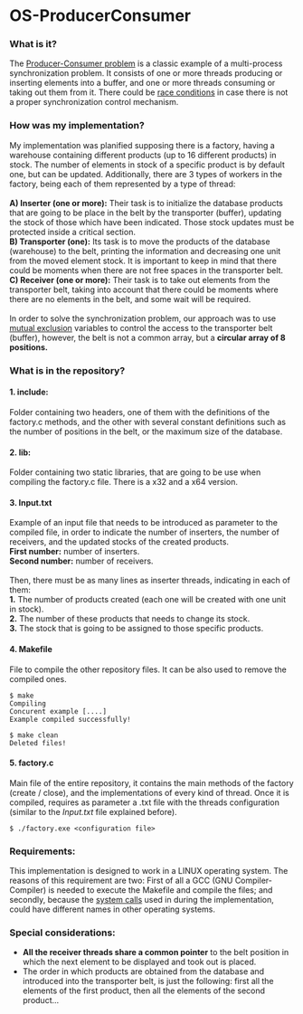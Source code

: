 # OS-ProducerConsumer

### What is it?

The <a href="https://en.wikipedia.org/wiki/Producer–consumer_problem">Producer-Consumer problem</a> is a classic example of a multi-process synchronization problem. It consists of one or more threads producing or inserting elements into a buffer, and one or more threads consuming or taking out them from it. There could be <a href="https://en.wikipedia.org/wiki/Race_condition">race conditions</a> in case there is not a proper synchronization control mechanism.

### How was my implementation?

My implementation was planified supposing there is a factory, having a warehouse containing different products (up to 16 different products) in stock. The number of elements in stock of a specific product is by default one, but can be updated. Additionally, there are 3 types of workers in the factory, being each of them represented by a type of thread:<br>
<br>
<b>A) Inserter (one or more):</b> Their task is to initialize the database products that are going to be place in the belt by the transporter (buffer), updating the stock of those which have been indicated. Those stock updates must be protected inside a critical section.
<br>
<b>B) Transporter (one):</b> Its task is to move the products of the database (warehouse) to the belt, printing the information and decreasing one unit from the moved element stock. It is important to keep in mind that there could be moments when there are not free spaces in the transporter belt.
<br>
<b>C) Receiver (one or more):</b> Their task is to take out elements from the transporter belt, taking into account that there could be moments where there are no elements in the belt, and some wait will be required.<br>
<br>
In order to solve the synchronization problem, our approach was to use <a href="https://en.wikipedia.org/wiki/Mutual_exclusion">mutual exclusion</a> variables to control the access to the transporter belt (buffer), however, the belt is not a common array, but a <b>circular array of 8 positions.</b>

### What is in the repository?

#### 1. include:
Folder containing two headers, one of them with the definitions of the factory.c methods, and the other with several constant definitions such as the number of positions in the belt, or the maximum size of the database.

#### 2. lib:
Folder containing two static libraries, that are going to be use when compiling the factory.c file. There is a x32 and a x64 version.

#### 3. Input.txt
Example of an input file that needs to be introduced as parameter to the compiled file, in order to indicate the number of inserters, the number of receivers, and the updated stocks of the created products.
<br>
<b>First number:</b> number of inserters.
<br>
<b>Second number:</b> number of receivers.<br>
<br>
Then, there must be as many lines as inserter threads, indicating in each of them:
<br>
<b>1.</b> The number of products created (each one will be created with one unit in stock).<br>
<b>2.</b> The number of these products that needs to change its stock.<br>
<b>3.</b> The stock that is going to be assigned to those specific products.

#### 4. Makefile
File to compile the other repository files. It can be also used to remove the compiled ones.

```shell
$ make
Compiling
Concurent example [....]
Example compiled successfully!
```

```shell
$ make clean
Deleted files!
```

#### 5. factory.c
Main file of the entire repository, it contains the main methods of the factory (create / close), and the implementations of every kind of thread. Once it is compiled, requires as parameter a .txt file with the threads configuration (similar to the <i>Input.txt</i> file explained before).

```shell
$ ./factory.exe <configuration file>
```

### Requirements:

This implementation is designed to work in a LINUX operating system. The reasons of this requirement are two: First of all a GCC (GNU Compiler-Compiler) is needed to execute the Makefile and compile the files; and secondly, because the <a href="https://en.wikipedia.org/wiki/System_call">system calls</a> used in during the implementation, could have different names in other operating systems.


### Special considerations:

* <b>All the receiver threads share a common pointer</b> to the belt position in which the next element to be displayed and took out is placed.
* The order in which products are obtained from the database and introduced into the transporter belt, is just the following: first all the elements of the first product, then all the elements of the second product...
